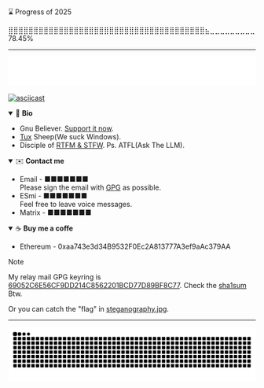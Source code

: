 <!--START_SECTION:progress-->
⌛ Progress of 2025
<!--7eee608c-a892-11f0-a35e-7ced8d7c2730-->
⣿⣿⣿⣿⣿⣿⣿⣿⣿⣿⣿⣿⣿⣿⣿⣿⣿⣿⣿⣿⣿⣿⣿⣿⣿⣿⣿⣿⣿⣿⣿⣿⣿⣿⣿⣿⣿⣿⣿⣦⣀⣀⣀⣀⣀⣀⣀⣀⣀ 78.45%
<!--END_SECTION:progress-->

---

![Typing SVG](assets/typing_svg.svg)

<a href="https://asciinema.org/a/6nwWyKasFAcD68dBtc00mtAUS" target="_blank">![asciicast](https://asciinema.org/a/6nwWyKasFAcD68dBtc00mtAUS.png)</a>

<!--<table>-->
<!--<tr>-->
<!--<td>-->
<!--<picture>-->
<!-- <source media="(prefers-color-scheme: dark)" srcset="assets/profile_summary_card_dark.svg">-->
<!-- <source media="(prefers-color-scheme: light)" srcset="assets/profile_summary_card.svg">-->
<!-- <img alt="Summary Card" src="assets/profile_summary_card_dark.svg">-->
<!--</picture>-->
<!--<picture>-->
<!-- <source media="(prefers-color-scheme: dark)" srcset="assets/readme_card_dark.svg">-->
<!-- <source media="(prefers-color-scheme: light)" srcset="assets/readme_card.svg">-->
<!-- <img alt="Readme Card" src="assets/readme_card_dark.svg">-->
<!--</picture>-->
<!--<picture>-->
<!-- <source media="(prefers-color-scheme: dark)" srcset="assets/leet_card_dark.svg">-->
<!-- <source media="(prefers-color-scheme: light)" srcset="assets/leet_card.svg">-->
<!-- <img alt="LeetCode Card" src="assets/leet_card_dark.svg">-->
<!--</picture>-->
<!--</td>-->
<!--<td>-->
<!--<details open>-->
<!--<summary>👋 Bio</summary>-->
<!--<ul>-->
<!--<li>Gnu Believer. <a href="https://my.fsf.org/join">Support it now.</a></li>-->
<!--<li><a href="https://isc.tamu.edu/~lewing/linux/">Tux</a> Sheep(We suck Windows).</li>-->
<!--<li>Disciple of <a href="http://www.catb.org/~esr/faqs/smart-questions.html#rtfm">RTFM & STFW</a>. Ps. ATFL(Ask The Fucking LLM)</li>-->
<!--</ul>-->
<!--</details>-->
<!--<details open>-->
<!--<summary>✉️ Contact me</summary>-->
<!--<ul>-->
<!--<li>-->
<!--Email - -->
<!--<span>-->
<!--■■■■■■■-->
<!--<br>-->
<!--Please sign the email with-->
<!--<a href="https://gnupg.org/">GPG</a> as possible.-->
<!--<br>-->
<!--</li>-->
<!--<li>-->
<!--ESmi - -->
<!--<span>-->
<!--■■■■■■■-->
<!--+1-339-236-3169-->
<!--</span>-->
<!--<br>-->
<!--Feel free to leave voice messages.-->
<!--</li>-->
<!--<li>-->
<!--Matrix - -->
<!--<span>-->
<!--■■■■■■■-->
<!--@0x00.tor:matrix.org-->
<!--</span>-->
<!--</li>-->
<!--</ul>-->
<!--</details>-->
<!--<details open>-->
<!--<summary>📚 Ycombinator</summary>-->
<!--<img alt="" src="metrics.plugin.rss.svg"/>-->
<!--</details>-->
<!--</td>-->
<!--</tr>-->
<!--</table>-->

<details open>
<summary>👋 <b>Bio</b></summary>

- Gnu Believer. [Support it now](https://my.fsf.org/join).
- [Tux](https://isc.tamu.edu/~lewing/linux/) Sheep(We suck Windows).
- Disciple of [RTFM & STFW](http://www.catb.org/~esr/faqs/smart-questions.html#rtfm). Ps. ATFL(Ask The <!--Fucking--> LLM).

</details>

<details open>
<summary>✉️ <b>Contact me</b></summary>

<ul>
<li>Email - ■■■■■■■</li>
<!--0om3smzqe@mozmail.com-->
Please sign the email with <a href="https://www.ietf.org/rfc/rfc4880.txt">GPG</a> as possible.
<li>ESmi - ■■■■■■■</li>
<!--+1-339-236-3169-->
Feel free to leave voice messages.
<li>Matrix - ■■■■■■■</li>
<!--@0x00.tor:matrix.org-->
<!--disable now-->
</ul>

</details>

<details open>
<summary>☕ <b>Buy me a coffe</b></summary>

<ul>
<li>Ethereum - 0xaa743e3d34B9532F0Ec2A813777A3ef9aAc379AA</li>
</ul>

</details>


> [!NOTE]
>
> My relay mail GPG keyring is [69052C6E56CF9DD214C8562201BCD77D89BF8C77](https://keys.openpgp.org/search?q=69052C6E56CF9DD214C8562201BCD77D89BF8C77). Check the [sha1sum](69052C6E56CF9DD214C8562201BCD77D89BF8C77.sha1) Btw.
> 
> Or you can catch the "flag" in [steganography.jpg](steganography.jpg).

---

<picture>
<source media="(prefers-color-scheme: dark)" srcset="https://raw.githubusercontent.com/dhay3/dhay3/output/github-contribution-grid-snake-dark.svg">
<source media="(prefers-color-scheme: light)" srcset="https://raw.githubusercontent.com/dhay3/dhay3/output/github-contribution-grid-snake.svg">
<img alt="Summary Card" src="https://raw.githubusercontent.com/dhay3/dhay3/output/github-contribution-grid-snake.svg">
</picture>

[//]: # (![]&#40;https://raw.githubusercontent.com/dhay3/dhay3/output/github-contribution-grid-snake.svg&#41;)